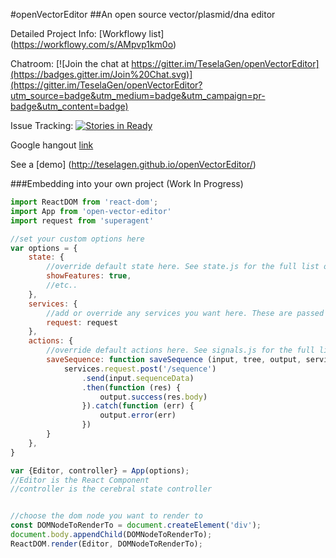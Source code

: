 
#openVectorEditor
##An open source vector/plasmid/dna editor

Detailed Project Info: [Workflowy list] (https://workflowy.com/s/AMpvp1km0o)

Chatroom: [![Join the chat at https://gitter.im/TeselaGen/openVectorEditor](https://badges.gitter.im/Join%20Chat.svg)](https://gitter.im/TeselaGen/openVectorEditor?utm_source=badge&utm_medium=badge&utm_campaign=pr-badge&utm_content=badge)

Issue Tracking: [![Stories in Ready](https://badge.waffle.io/TeselaGen/openVectorEditor.png?label=ready&title=Ready)](https://waffle.io/TeselaGen/openVectorEditor)

Google hangout [link](https://hangouts.google.com/call/jhgq63wgvimabmjjct5526dnl4a)

See a [demo] (http://teselagen.github.io/openVectorEditor/)



###Embedding into your own project (Work In Progress)

```js
import ReactDOM from 'react-dom';
import App from 'open-vector-editor'
import request from 'superagent'

//set your custom options here
var options = {
	state: {
		//override default state here. See state.js for the full list of application state
		showFeatures: true,
		//etc..
	},
	services: {
		//add or override any services you want here. These are passed to every action (see below)
		request: request
	},
	actions: {
		//override default actions here. See signals.js for the full list of application signals
		saveSequence: function saveSequence (input, tree, output, services) {
			services.request.post('/sequence')
				.send(input.sequenceData)
				.then(function (res) {
					output.success(res.body)
				}).catch(function (err) {
					output.error(err)
				})
		}
	},
}

var {Editor, controller} = App(options);
//Editor is the React Component
//controller is the cerebral state controller


//choose the dom node you want to render to
const DOMNodeToRenderTo = document.createElement('div');
document.body.appendChild(DOMNodeToRenderTo);
ReactDOM.render(Editor, DOMNodeToRenderTo);

```

